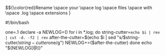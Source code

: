 $${\color{red}Rename \space your \space log \space files \space with \space .log \space extensions }




#!/bin/bash

one=.1
declare -a NEWLOG=()
for i in *.log;
do 
        string-cutter=`echo $i | rev | cut -d. -f2 | rev`
        after-the-cutter=$(echo $i | sed "s/$string-cutter/$string-cutter$one/g")
        NEWLOG+=($after-the-cutter)
done
echo "${NEWLOG[@]}"
